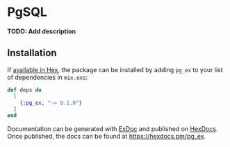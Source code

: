 # PgSQL

**TODO: Add description**

## Installation

If [available in Hex](https://hex.pm/docs/publish), the package can be installed
by adding `pg_ex` to your list of dependencies in `mix.exs`:

```elixir
def deps do
  [
    {:pg_ex, "~> 0.1.0"}
  ]
end
```

Documentation can be generated with [ExDoc](https://github.com/elixir-lang/ex_doc)
and published on [HexDocs](https://hexdocs.pm). Once published, the docs can
be found at <https://hexdocs.pm/pg_ex>.

